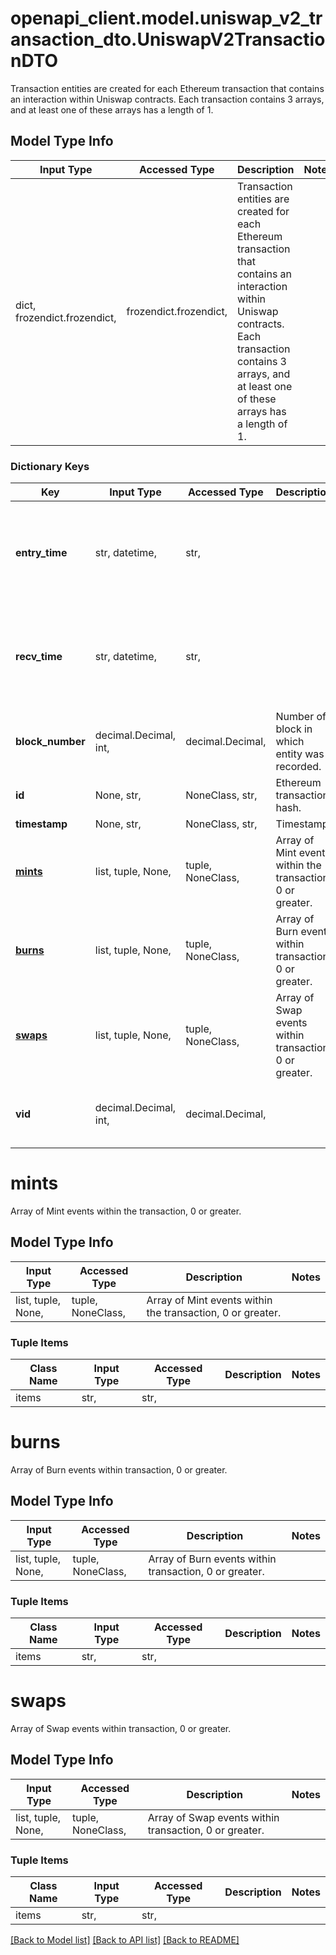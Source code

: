 # openapi_client.model.uniswap_v2_transaction_dto.UniswapV2TransactionDTO

Transaction entities are created for each Ethereum transaction that contains an interaction within Uniswap contracts. Each transaction contains 3 arrays, and at least one of these arrays has a length of 1.

## Model Type Info
Input Type | Accessed Type | Description | Notes
------------ | ------------- | ------------- | -------------
dict, frozendict.frozendict,  | frozendict.frozendict,  | Transaction entities are created for each Ethereum transaction that contains an interaction within Uniswap contracts. Each transaction contains 3 arrays, and at least one of these arrays has a length of 1. | 

### Dictionary Keys
Key | Input Type | Accessed Type | Description | Notes
------------ | ------------- | ------------- | ------------- | -------------
**entry_time** | str, datetime,  | str,  |  | [optional] value must conform to RFC-3339 date-time
**recv_time** | str, datetime,  | str,  |  | [optional] value must conform to RFC-3339 date-time
**block_number** | decimal.Decimal, int,  | decimal.Decimal,  | Number of block in which entity was recorded. | [optional] value must be a 64 bit integer
**id** | None, str,  | NoneClass, str,  | Ethereum transaction hash. | [optional] 
**timestamp** | None, str,  | NoneClass, str,  | Timestamp. | [optional] 
**[mints](#mints)** | list, tuple, None,  | tuple, NoneClass,  | Array of Mint events within the transaction, 0 or greater. | [optional] 
**[burns](#burns)** | list, tuple, None,  | tuple, NoneClass,  | Array of Burn events within transaction, 0 or greater. | [optional] 
**[swaps](#swaps)** | list, tuple, None,  | tuple, NoneClass,  | Array of Swap events within transaction, 0 or greater. | [optional] 
**vid** | decimal.Decimal, int,  | decimal.Decimal,  |  | [optional] value must be a 64 bit integer

# mints

Array of Mint events within the transaction, 0 or greater.

## Model Type Info
Input Type | Accessed Type | Description | Notes
------------ | ------------- | ------------- | -------------
list, tuple, None,  | tuple, NoneClass,  | Array of Mint events within the transaction, 0 or greater. | 

### Tuple Items
Class Name | Input Type | Accessed Type | Description | Notes
------------- | ------------- | ------------- | ------------- | -------------
items | str,  | str,  |  | 

# burns

Array of Burn events within transaction, 0 or greater.

## Model Type Info
Input Type | Accessed Type | Description | Notes
------------ | ------------- | ------------- | -------------
list, tuple, None,  | tuple, NoneClass,  | Array of Burn events within transaction, 0 or greater. | 

### Tuple Items
Class Name | Input Type | Accessed Type | Description | Notes
------------- | ------------- | ------------- | ------------- | -------------
items | str,  | str,  |  | 

# swaps

Array of Swap events within transaction, 0 or greater.

## Model Type Info
Input Type | Accessed Type | Description | Notes
------------ | ------------- | ------------- | -------------
list, tuple, None,  | tuple, NoneClass,  | Array of Swap events within transaction, 0 or greater. | 

### Tuple Items
Class Name | Input Type | Accessed Type | Description | Notes
------------- | ------------- | ------------- | ------------- | -------------
items | str,  | str,  |  | 

[[Back to Model list]](../../README.md#documentation-for-models) [[Back to API list]](../../README.md#documentation-for-api-endpoints) [[Back to README]](../../README.md)

